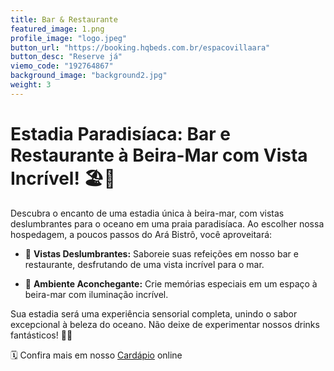 ```yaml
---
title: Bar & Restaurante
featured_image: 1.png
profile_image: "logo.jpeg"
button_url: "https://booking.hqbeds.com.br/espacovillaara"
button_desc: "Reserve já"
viemo_code: "192764867"
background_image: "background2.jpg"
weight: 3
---
```


# Estadia Paradisíaca: Bar e Restaurante à Beira-Mar com Vista Incrível! 🏖️🍹

Descubra o encanto de uma estadia única à beira-mar, com vistas deslumbrantes para o oceano em uma praia paradisíaca. Ao escolher nossa hospedagem, a poucos passos do Ará Bistrô, você aproveitará:

- 🌅 **Vistas Deslumbrantes:** Saboreie suas refeições em nosso bar e restaurante, desfrutando de uma vista incrível para o mar.
  
- 🥂 **Ambiente Aconchegante:** Crie memórias especiais em um espaço à beira-mar com iluminação incrível.

Sua estadia será uma experiência sensorial completa, unindo o sabor excepcional à beleza do oceano. Não deixe de experimentar nossos drinks fantásticos! 🌊🍹

🗓️ Confira mais em nosso [Cardápio](https://drive.google.com/drive/folders/1dreoHFP38xLzX6YE10H25ugNOZpuK0Of) online
